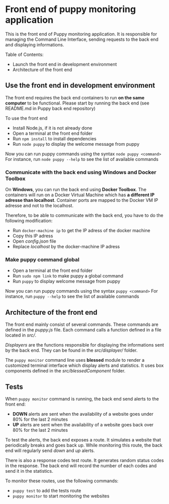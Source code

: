# Front end of puppy monitoring application

This is the front end of Puppy monitoring application.
It is responsible for managing the Command Line Interface, sending requests to the back end and displaying informations.

Table of Contents:
- Launch the front end in development environment
- Architecture of the front end

## Use the front end in development environment

The front end requires the back end containers to run **on the same computer** to be functional.
Please start by running the back end (see README.md in Puppy back end repository)

To use the front end
- Install Node.js, if it is not already done
- Open a terminal at the front end folder
- Run `npm install` to install dependencies
- Run `node puppy` to display the welcome message from puppy

Now you can run puppy commands using the syntax `node puppy <command>`
For instance, run `node puppy --help` to see the list of available commands

### Communicate with the back end using Windows and Docker Toolbox

On **Windows**, you can run the back end using **Docker Toolbox**. The containers will run on a Docker Virtual Machine which has **a different IP adresse than localhost**.
Container ports are mapped to the Docker VM IP adresse and not to the localhost.

Therefore, to be able to communicate with the back end, you have to do the following modification:
- Run `docker-machine ip` to get the IP adress of the docker machine
- Copy this IP adress
- Open *config.json* file
- Replace *localhost* by the docker-machine IP adress

### Make puppy command global

- Open a terminal at the front end folder
- Run `sudo npm link` to make puppy a global command
- Run `puppy` to display welcome message from puppy

Now you can run puppy commands using the syntax `puppy <command>`
For instance, run `puppy --help` to see the list of available commands

## Architecture of the front end

The front end mainly consist of several commands. These commands are defined in the *puppy.js* file.
Each command calls a function defined in a file located in *src/*.

*Displayers* are the functions responsible for displaying the informations sent by the back end.
They can be found in the *src/displayer/* folder.

The `puppy monitor` command line uses **blessed** module to render a customized terminal interface which display alerts and statistics. It uses box components defined in the *src/blessedComponent* folder.

## Tests

When `puppy monitor` command is running, the back end send alerts to the front end:
- **DOWN** alerts are sent when the availability of a website goes under 80% for the last 2 minutes
- **UP** alerts are sent when the availability of a website goes back over 80% for the last 2 minutes

To test the alerts, the back end exposes a route. It simulates a website that periodically breaks and goes back up.
While monitoring this route, the back end will regularly send *down* and *up* alerts.

There is also a response codes test route. It generates random status codes in the response. The back end will record the number of each codes and send it in the statistics.

To monitor these routes, use the following commands:
- `puppy test` to add the tests route 
- `puppy monitor` to start monitoring the websites